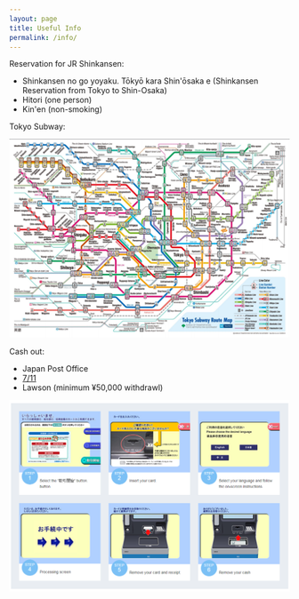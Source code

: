 ```yaml
---
layout: page
title: Useful Info
permalink: /info/
---
```


Reservation for JR Shinkansen:

* Shinkansen no go yoyaku. Tōkyō kara Shin'ōsaka e (Shinkansen Reservation from Tokyo to Shin-Osaka)&nbsp;
* Hitori (one person)
* Kin'en (non-smoking)

Tokyo Subway:

![](/uploads/versions/tokyosubway-1---x----1120-793x---.PNG)

Cash out:

* Japan Post Office
* [7/11](https://www.sevenbank.co.jp/oos/adv/intlcard02/en/)
* Lawson (minimum ¥50,000 withdrawl)

![](/uploads/versions/lawson-atm---x----1039-712x---.PNG)